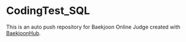 # CodingTest_SQL
This is an auto push repository for Baekjoon Online Judge created with [BaekjoonHub](https://github.com/BaekjoonHub/BaekjoonHub).

